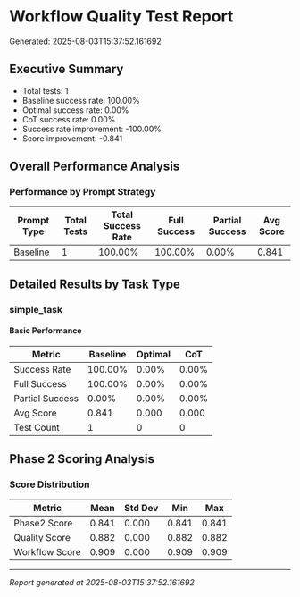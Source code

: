 # Workflow Quality Test Report

Generated: 2025-08-03T15:37:52.161692

## Executive Summary

- Total tests: 1
- Baseline success rate: 100.00%
- Optimal success rate: 0.00%
- CoT success rate: 0.00%
- Success rate improvement: -100.00%
- Score improvement: -0.841

## Overall Performance Analysis

### Performance by Prompt Strategy

| Prompt Type | Total Tests | Total Success Rate | Full Success | Partial Success | Avg Score |
|-------------|-------------|--------------------|--------------|-----------------|------------|
| Baseline | 1 | 100.00% | 100.00% | 0.00% | 0.841 |

## Detailed Results by Task Type

### simple_task

#### Basic Performance

| Metric | Baseline | Optimal | CoT |
|--------|----------|---------|-----|
| Success Rate | 100.00% | 0.00% | 0.00% |
| Full Success | 100.00% | 0.00% | 0.00% |
| Partial Success | 0.00% | 0.00% | 0.00% |
| Avg Score | 0.841 | 0.000 | 0.000 |
| Test Count | 1 | 0 | 0 |


## Phase 2 Scoring Analysis

### Score Distribution

| Metric | Mean | Std Dev | Min | Max |
|--------|------|---------|-----|-----|
| Phase2 Score | 0.841 | 0.000 | 0.841 | 0.841 |
| Quality Score | 0.882 | 0.000 | 0.882 | 0.882 |
| Workflow Score | 0.909 | 0.000 | 0.909 | 0.909 |

---
*Report generated at 2025-08-03T15:37:52.161692*
